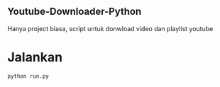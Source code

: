 ## Youtube-Downloader-Python
Hanya project biasa, script untuk donwload video dan playlist youtube

# Jalankan

```bash
python run.py
```
